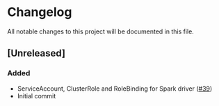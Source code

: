 # Changelog

All notable changes to this project will be documented in this file.

## [Unreleased]

### Added

- ServiceAccount, ClusterRole and RoleBinding for Spark driver ([#39])
- Initial commit

[#39]: https://github.com/stackabletech/spark-k8s-operator/pull/39
